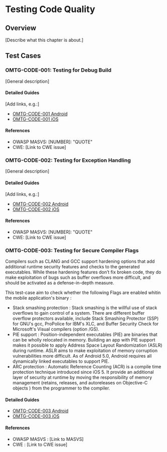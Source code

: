 # Testing Code Quality

## Overview

[Describe what this chapter is about.]

## Test Cases

### OMTG-CODE-001: Testing for Debug Build 
[General description]

#### Detailed Guides

[Add links, e.g.:]

- [OMTG-CODE-001 Android](LINK#OMTG-CODE-001)
- [OMTG-CODE-001 iOS](0x02_OMTG-CODE_iOS.md#OMTG-CODE-001)

#### References

- OWASP MASVS: [NUMBER]: "QUOTE"
- CWE: [Link to CWE issue]

### OMTG-CODE-002: Testing for Exception Handling
[General description]

#### Detailed Guides

[Add links, e.g.:]

- [OMTG-CODE-002 Android](LINK#OMTG-CODE-002)
- [OMTG-CODE-002 iOS](0x02_OMTG-CODE_iOS.md#OMTG-CODE-002)

#### References

- OWASP MASVS: [NUMBER]: "QUOTE"
- CWE: [Link to CWE issue]

### OMTG-CODE-003: Testing for Secure Compiler Flags
Compilers such as CLANG and GCC support hardening options that add additional runtime security features and checks to the generated executables. While these hardening features don’t fix broken code, they do make exploitation of bugs such as buffer overflows more difficult, and should be activated as a defense-in-depth measure.

This test-case aim to check whether the following Flags are enabled whitin the mobile application's binary :

* Stack smashing protection : 
Stack smashing is the willful use of stack overflows to gain control of a system. There are different buffer overflow protectors available, include Stack Smashing Protector (SSP) for GNU's gcc, ProPolice for IBM's XLC, and Buffer Security Check for Microsoft's Visual compilers (option /GS). 
* PIE support :
Position-independent executables (PIE) are binaries that can be wholly relocated in memory. Building an app with PIE support makes it possible to apply Address Space Layout Randomization (ASLR) during runtime. ASLR aims to make exploitation of memory corruption vulnerabilities more difficult. As of Android 5.0, Android requires all dynamically linked executables to support PIE.
* ARC protection : 
Automatic Reference Counting (ACR) is a compile time protection technique introduced since iOS 5. It provide an additional layer of security at runtime by moving the responsibility of memory management (retains, releases, and autoreleases on Objective-C objects ) from the programmer to the compiler. 


#### Detailed Guides

- [OMTG-CODE-003 Android](0x06a_OMTG-CODE_Android.md#OMTG-CODE-003)
- [OMTG-CODE-003 iOS](0x06b_OMTG-CODE_iOS.md#OMTG-CODE-003)

#### References

- OWASP MASVS : [Link to MASVS]
- CWE : [Link to CWE issue]
